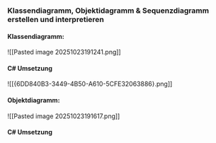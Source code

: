 ### Klassendiagramm, Objektidagramm & Sequenzdiagramm erstellen und interpretieren

#### Klassendiagramm:
![[Pasted image 20251023191241.png]]
#### C# Umsetzung

![[{6DD840B3-3449-4B50-A610-5CFE32063886}.png]]

#### Objektdiagramm:

![[Pasted image 20251023191617.png]]

#### C# Umsetzung

